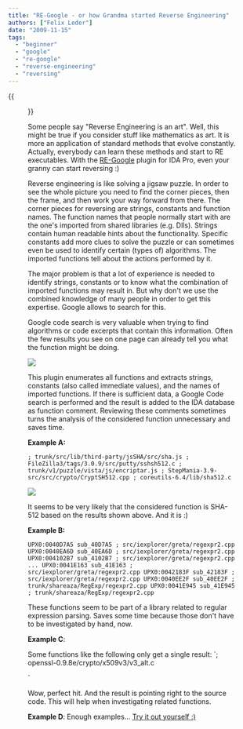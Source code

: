 ```yaml
---
title: "RE-Google - or how Grandma started Reverse Engineering"
authors: ["Felix Leder"]
date: "2009-11-15"
tags: 
  - "beginner"
  - "google"
  - "re-google"
  - "reverse-engineering"
  - "reversing"
---
```

{{<figure src="images/banner.png" alt="Banner" width="50%">}}

Some people say "Reverse Engineering is an art". Well, this might be true if you consider stuff like mathematics as art. It is more an application of standard methods that evolve constantly. Actually, everybody can learn these methods and start to RE executables. With the [RE-Google](http://regoogle.carnivore.it) plugin for IDA Pro, even your granny can start reversing :)

Reverse engineering is like solving a jigsaw puzzle. In order to see the whole picture you need to find the corner pieces, then the frame, and then work your way forward from there. The corner pieces for reversing are strings, constants and function names. The function names that people normally start with are the one's imported from shared libraries (e.g. Dlls). Strings contain human readable hints about the functionality. Specific constants add more clues to solve the puzzle or can sometimes even be used to identify certain (types of) algorithms. The imported functions tell about the actions performed by it.

The major problem is that a lot of experience is needed to identify strings, constants or to know what the combination of imported functions may result in. But why don't we use the combined knowledge of many people in order to get this expertise. Google allows to search for this.

Google code search is very valuable when trying to find algorithms or code excerpts that contain this information. Often the few results you see on one page can already tell you what the function might be doing.

![](images/drupal_image_494.png)

This plugin enumerates all functions and extracts strings, constants (also called immediate values), and the names of imported functions. If there is sufficient data, a Google Code search is performed and the result is added to the IDA database as function comment. Reviewing these comments sometimes turns the analysis of the considered function unnecessary and saves time.

**Example A:**

`; trunk/src/lib/third-party/jsSHA/src/sha.js ; FileZilla3/tags/3.0.9/src/putty/sshsh512.c ; trunk/v1/puzzle/vista/js/encriptar.js ; StepMania-3.9-src/src/crypto/CryptSH512.cpp ; coreutils-6.4/lib/sha512.c`

![](images/drupal_image_496-1024x834.png)

It seems to be very likely that the considered function is SHA-512 based on the results shown above. And it is :)

**Example B:**

`UPX0:0040D7A5 sub_40D7A5 ; src/iexplorer/greta/regexpr2.cpp UPX0:0040EA6D sub_40EA6D ; src/iexplorer/greta/regexpr2.cpp UPX0:004102B7 sub_4102B7 ; src/iexplorer/greta/regexpr2.cpp ... UPX0:0041E163 sub_41E163 ; src/iexplorer/greta/regexpr2.cpp UPX0:0042183F sub_42183F ; src/iexplorer/greta/regexpr2.cpp UPX0:0040EE2F sub_40EE2F ; trunk/shareaza/RegExp/regexpr2.cpp UPX0:0041E945 sub_41E945 ; trunk/shareaza/RegExp/regexpr2.cpp`

These functions seem to be part of a library related to regular expression parsing. Saves some time because those don't have to be investigated by hand, now.

**Example C**:

Some functions like the following only get a single result: `; openssl-0.9.8e/crypto/x509v3/v3_alt.c

`

Wow, perfect hit. And the result is pointing right to the source code. This will help when investigating related functions.

**Example D**: Enough examples... [Try it out yourself :)](http://regoogle.carnivore.it)
